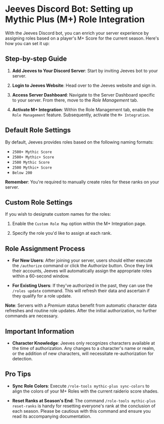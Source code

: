 # Jeeves Discord Bot: Setting up Mythic Plus (M+) Role Integration

With the Jeeves Discord bot, you can enrich your server experience by assigning roles based on a player's M+ Score for the current season. Here's how you can set it up:

## Step-by-step Guide

1. **Add Jeeves to Your Discord Server**: Start by inviting Jeeves bot to your server.

2. **Login to Jeeves Website**: Head over to the Jeeves website and sign in.

3. **Access Server Dashboard**: Navigate to the Server Dashboard specific to your server. From there, move to the _Role Management_ tab.

4. **Activate M+ Integration**: Within the Role Management tab, enable the `Role Management` feature. Subsequently, activate the `M+ Integration`.

## Default Role Settings

By default, Jeeves provides roles based on the following naming formats:

- `2500+ Mythic Score`
- `2500+ Mythic+ Score`
- `2500 Mythic Score`
- `2500 Mythic+ Score`
- `Below 200`

**Remember**: You're required to manually create roles for these ranks on your server.

## Custom Role Settings

If you wish to designate custom names for the roles:

1. Enable the `Custom Role Map` option within the M+ Integration page.

2. Specify the role you'd like to assign at each rank.

## Role Assignment Process

- **For New Users**: After joining your server, users should either execute the `/authorize` command or click the _Authorize_ button. Once they link their accounts, Jeeves will automatically assign the appropriate roles within a 60-second window.

- **For Existing Users**: If they've authorized in the past, they can use the `/roles update` command. This will refresh their data and ascertain if they qualify for a role update.

**Note**: Servers with a _Premium_ status benefit from automatic character data refreshes and routine role updates. After the initial authorization, no further commands are necessary.

## Important Information

- **Character Knowledge**: Jeeves only recognizes characters available at the time of authorization. Any changes to a character's name or realm, or the addition of new characters, will necessitate re-authorization for detection.

## Pro Tips

- **Sync Role Colors**: Execute `/role-tools mythic-plus sync-colors` to align the colors of your M+ Roles with the current raiderio score shades.

- **Reset Ranks at Season's End**: The command `/role-tools mythic-plus reset-ranks` is handy for resetting everyone's rank at the conclusion of each season. Please be cautious with this command and ensure you read its accompanying documentation.
